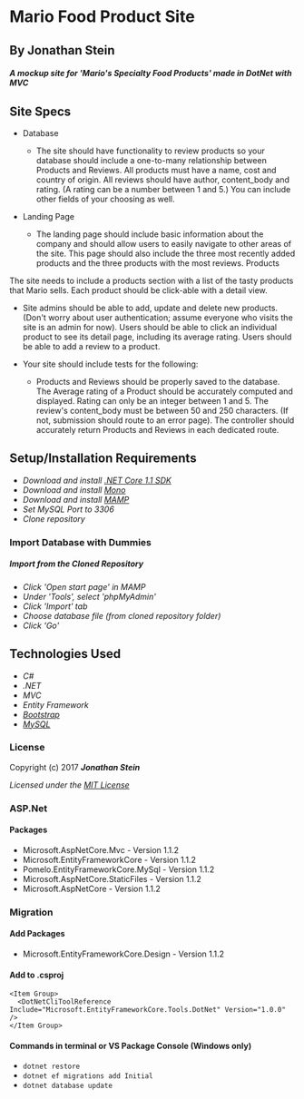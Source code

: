 # Mario Food Product Site

## By Jonathan Stein

#### _A mockup site for 'Mario's Specialty Food Products' made in DotNet with MVC_

## Site Specs

 - Database

    - The site should have functionality to review products so your database should include a one-to-many relationship between Products and Reviews. All products must have a name, cost and country of origin. All reviews should have author, content_body and rating. (A rating can be a number between 1 and 5.) You can include other fields of your choosing as well.

- Landing Page

    - The landing page should include basic information about the company and should allow users to easily navigate to other areas of the site. This page should also include the three most recently added products and the three products with the most reviews.
      Products

The site needs to include a products section with a list of the tasty products that Mario sells. Each product should be click-able with a detail view.

   - Site admins should be able to add, update and delete new products. (Don't worry about user authentication; assume everyone who visits the site is an admin for now).
    Users should be able to click an individual product to see its detail page, including its average rating.
    Users should be able to add a review to a product.

- Your site should include tests for the following:

    - Products and Reviews should be properly saved to the database.
    The Average rating of a Product should be accurately computed and displayed.
    Rating can only be an integer between 1 and 5.
    The review's content_body must be between 50 and 250 characters. (If not, submission should route to an error page).
    The controller should accurately return Products and Reviews in each dedicated route.

## Setup/Installation Requirements

* _Download and install [.NET Core 1.1 SDK](https://www.microsoft.com/net/download/core)_
* _Download and install [Mono](http://www.mono-project.com/download/)_
* _Download and install [MAMP](https://www.mamp.info/en/)_
* _Set MySQL Port to 3306_
* _Clone repository_

### Import Database with Dummies
##### Import from the Cloned Repository
* _Click 'Open start page' in MAMP_
* _Under 'Tools', select 'phpMyAdmin'_
* _Click 'Import' tab_
* _Choose database file (from cloned repository folder)_
* _Click 'Go'_

## Technologies Used
* _C#_
* _.NET_
* _MVC_
* _Entity Framework_
* _[Bootstrap](http://getbootstrap.com/getting-started/)_
* _[MySQL](https://www.mysql.com/)_

### License

Copyright (c) 2017 **_Jonathan Stein_**

*Licensed under the [MIT License](https://opensource.org/licenses/MIT)*


### ASP.Net
#### Packages
* Microsoft.AspNetCore.Mvc - Version 1.1.2
* Microsoft.EntityFrameworkCore - Version 1.1.2
* Pomelo.EntityFrameworkCore.MySql - Version 1.1.2
* Microsoft.AspNetCore.StaticFiles - Version 1.1.2
* Microsoft.AspNetCore - Version 1.1.2

### Migration
#### Add Packages
* Microsoft.EntityFrameworkCore.Design - Version 1.1.2

#### Add to .csproj
```
<Item Group>
  <DotNetCliToolReference Include="Microsoft.EntityFrameworkCore.Tools.DotNet" Version="1.0.0" />
</Item Group>
```

#### Commands in terminal or VS Package Console (Windows only)
* `dotnet restore`
* `dotnet ef migrations add Initial`
* `dotnet database update`
